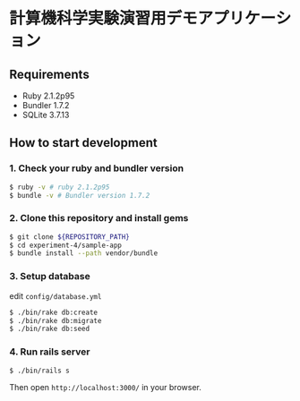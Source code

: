 計算機科学実験演習用デモアプリケーション
==================

Requirements
------------

- Ruby 2.1.2p95
- Bundler 1.7.2
- SQLite 3.7.13

## How to start development

### 1. Check your ruby and bundler version

```bash
$ ruby -v # ruby 2.1.2p95
$ bundle -v # Bundler version 1.7.2
```

### 2. Clone this repository and install gems

```bash
$ git clone ${REPOSITORY_PATH}
$ cd experiment-4/sample-app
$ bundle install --path vendor/bundle
```

### 3. Setup database

edit `config/database.yml`

```bash
$ ./bin/rake db:create
$ ./bin/rake db:migrate
$ ./bin/rake db:seed
```

### 4. Run rails server

```bash
$ ./bin/rails s
```

Then open `http://localhost:3000/` in your browser.
